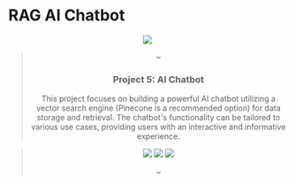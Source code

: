 # RAG AI Chatbot

<div id="top"></div>

<div align="center">

 <img src="https://github.com/IamShafi/Figma-to-Next.js-typescript-tailwindcss--project_brainwave/blob/master/assets/Create-Next-App.png"/>

> ~
>
> <h3 align="center">Project 5: AI Chatbot</h3>
> <p align="center">This project focuses on building a powerful AI chatbot utilizing a vector search engine (Pinecone is a recommended option) for data storage and retrieval. The chatbot's functionality can be tailored to various use cases, providing users with an interactive and informative experience.</p>

> <p align="center">
>   <img src="https://img.shields.io/badge/NextJS-black?style=for-the-badge&logo=next.js&logoColor=white" />
>   <img src="https://img.shields.io/badge/TailwindCSS-38B2AC?style=for-the-badge&logo=tailwind-css&logoColor=white" />
>   <img src="https://img.shields.io/badge/TypeScript-007ACC?style=for-the-badge&logo=typescript&logoColor=white" />
> </p>
> ~

</div>

